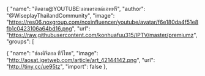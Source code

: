 {
"name": "ติดตาม@YOUTUBE:แอนดรอยด์แอพฟรี",
"author": "@WiseplayThailandCommunity",
"image": "https://res06.noxgroup.com/noxinfluencer/youtube/avatar/f6e180da4f51e8fb1c0423106a64bd16.png",
"url": "https://raw.githubusercontent.com/konhuafuu315/IPTV/master/premiumz",
"groups": [


{
"name": "ช่องดิจิตอล ทีวีไทย",
"image": "http://aosat.igetweb.com/article/art_42144142.png",
"url": "http://tiny.cc/ue95tz",
"import": false
},	
